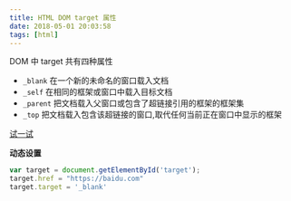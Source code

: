 ```yaml
---
title: HTML DOM target 属性
date: 2018-05-01 20:03:58
tags: [html]
---
```


DOM 中 target 共有四种属性
<!-- more -->
- `_blank` 在一个新的未命名的窗口载入文档
- `_self` 在相同的框架或窗口中载入目标文档
- `_parent` 把文档载入父窗口或包含了超链接引用的框架的框架集
- `_top` 把文档载入包含该超链接的窗口,取代任何当前正在窗口中显示的框架

[试一试](/run/?id=68719487583)

**动态设置**

```javascript
var target = document.getElementById('target');
target.href = "https://baidu.com"
target.target = '_blank'
```
